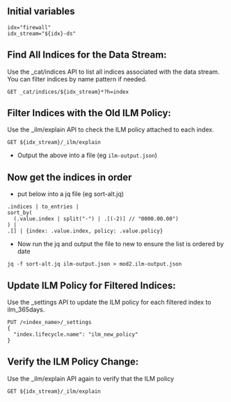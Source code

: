 ## Initial variables
```
idx="firewall"
idx_stream="${idx}-ds"
```

## Find All Indices for the Data Stream:
Use the _cat/indices API to list all indices associated with the data stream. You can filter indices by name pattern if needed.
```
GET _cat/indices/${idx_stream}*?h=index
```

## Filter Indices with the Old ILM Policy:
Use the _ilm/explain API to check the ILM policy attached to each index.
```
GET ${idx_stream}/_ilm/explain
```
- Output the above into a file (eg `ilm-output.json`)

## Now get the indices in order

- put below into a jq file (eg sort-alt.jq)
```
.indices | to_entries | 
sort_by(
  (.value.index | split("-") | .[(-2)] // "0000.00.00")
) |
.[] | {index: .value.index, policy: .value.policy}
```

- Now run the jq and output the file to new to ensure the list is ordered by date
```
jq -f sort-alt.jq ilm-output.json > mod2.ilm-output.json
```

## Update ILM Policy for Filtered Indices:
Use the _settings API to update the ILM policy for each filtered index to ilm_365days.

```
PUT /<index_name>/_settings
{
  "index.lifecycle.name": "ilm_new_policy"
}
```

## Verify the ILM Policy Change:
Use the _ilm/explain API again to verify that the ILM policy

```
GET ${idx_stream}/_ilm/explain
```
